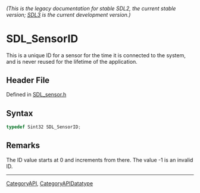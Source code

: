 ###### (This is the legacy documentation for stable SDL2, the current stable version; [SDL3](https://wiki.libsdl.org/SDL3/) is the current development version.)
# SDL_SensorID

This is a unique ID for a sensor for the time it is connected to the system, and is never reused for the lifetime of the application.

## Header File

Defined in [SDL_sensor.h](https://github.com/libsdl-org/SDL/blob/SDL2/include/SDL_sensor.h)

## Syntax

```c
typedef Sint32 SDL_SensorID;
```

## Remarks

The ID value starts at 0 and increments from there. The value -1 is an
invalid ID.

----
[CategoryAPI](CategoryAPI), [CategoryAPIDatatype](CategoryAPIDatatype)

